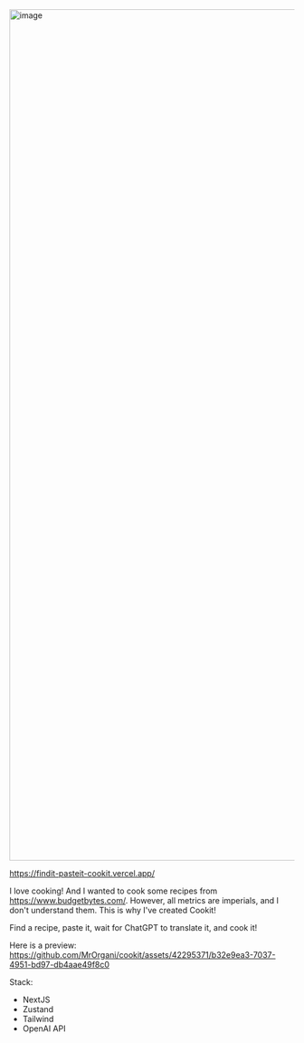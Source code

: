 <img width="1503" alt="image" src="https://github.com/MrOrgani/Cookit/assets/42295371/359366b5-db08-4ea3-8f66-ad26004066fb">

https://findit-pasteit-cookit.vercel.app/

I love cooking! And I wanted to cook some recipes from https://www.budgetbytes.com/. However, all metrics are imperials, and I don't understand them. 
This is why I've created Cookit!

Find a recipe, paste it, wait for ChatGPT to translate it, and cook it!

Here is a preview:
https://github.com/MrOrgani/cookit/assets/42295371/b32e9ea3-7037-4951-bd97-db4aae49f8c0

Stack:
 - NextJS
 - Zustand
 - Tailwind
 - OpenAI API
